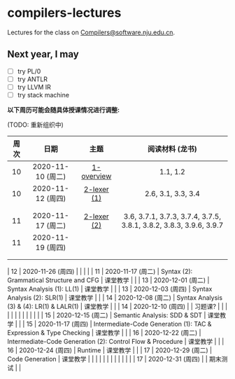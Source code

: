 # compilers-lectures

Lectures for the class on [Compilers@software.nju.edu.cn](https://github.com/orgs/courses-at-nju-by-hfwei/teams/compilers-course-at-nju-software/repositories).

## Next year, I may
- [ ] try PL/0
- [ ] try ANTLR
- [ ] try LLVM IR
- [ ] try stack machine

**以下周历可能会随具体授课情况进行调整:**

(TODO: 重新组织中)

| 周次 | 日期 | 主题 | 阅读材料 (龙书) |
| :---: | :---: | :---: | :---: |
| 10 | 2020-11-10 (周二) | [1-overview](https://github.com/courses-at-nju-by-hfwei/compilers-lectures/tree/master/1-overview) | 1.1, 1.2 |
| 10 | 2020-11-12 (周四) | [2-lexer (1)](https://github.com/courses-at-nju-by-hfwei/compilers-lectures/tree/master/2-lexer) | 2.6, 3.1, 3.3, 3.4 |
| | | |
| | | |
| 11 | 2020-11-17 (周二) | [2-lexer (2)](https://github.com/courses-at-nju-by-hfwei/compilers-lectures/tree/master/2-lexer) | 3.6, 3.7.1, 3.7.3, 3.7.4, 3.7.5, 3.8.1, 3.8.2, 3.8.3, 3.9.6, 3.9.7 |
| 11 | 2020-11-19 (周四) | | |
| | | | 
| | | | 



| 12 | 2020-11-26 (周四) | | | |
| 11 | 2020-11-17 (周二) | Syntax (2): Grammatical Structure and CFG | 课堂教学 | |
| 13 | 2020-12-01 (周二) | Syntax Analysis (1): LL(1) | 课堂教学 | |
| 13 | 2020-12-03 (周四) | Syntax Analysis (2): SLR(1) | 课堂教学 | |
| 14 | 2020-12-08 (周二) | Syntax Analysis (3) & (4): LR(1) & LALR(1) | 课堂教学 | |
| 14 | 2020-12-10 (周四) | | 习题课? | |
| | | | |
| | | | |
| 15 | 2020-12-15 (周二) | Semantic Analysis: SDD & SDT | 课堂教学 | |
| 15 | 2020-11-17 (周四) | Intermediate-Code Generation (1): TAC & Expression & Type Checking | 课堂教学 | |
| 16 | 2020-12-22 (周二) | Intermediate-Code Generation (2): Control Flow & Procedure | 课堂教学 | |
| 16 | 2020-12-24 (周四) | Runtime | 课堂教学 | |
| 17 | 2020-12-29 (周二) | Code Generation | 课堂教学 | |
| | | | |
| | | | |
| 17 | 2020-12-31 (周四) | | 期末测试 | |